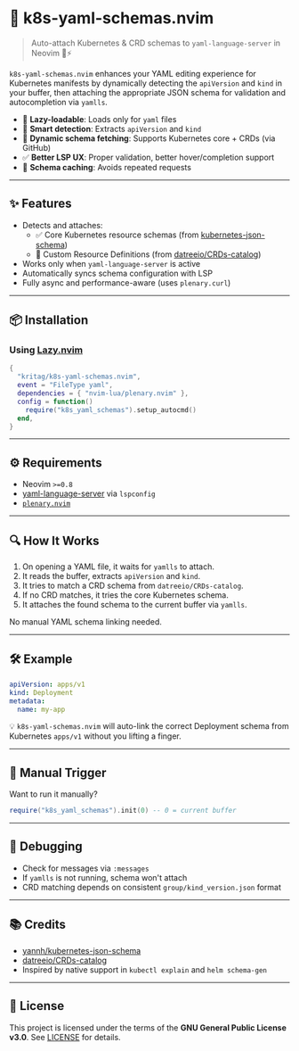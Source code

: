 # 🧬 k8s-yaml-schemas.nvim

> Auto-attach Kubernetes & CRD schemas to `yaml-language-server` in Neovim 🧠⚡

`k8s-yaml-schemas.nvim` enhances your YAML editing experience for Kubernetes manifests by dynamically detecting the `apiVersion` and `kind` in your buffer, then attaching the appropriate JSON schema for validation and autocompletion via `yamlls`.

- 🚀 **Lazy-loadable**: Loads only for `yaml` files
- 🔎 **Smart detection**: Extracts `apiVersion` and `kind`
- 🔗 **Dynamic schema fetching**: Supports Kubernetes core + CRDs (via GitHub)
- ✅ **Better LSP UX**: Proper validation, better hover/completion support
- 🧠 **Schema caching**: Avoids repeated requests

---

## ✨ Features

- Detects and attaches:
  - ✅ Core Kubernetes resource schemas (from [kubernetes-json-schema](https://github.com/yannh/kubernetes-json-schema))
  - 🧩 Custom Resource Definitions (from [datreeio/CRDs-catalog](https://github.com/datreeio/CRDs-catalog))
- Works only when `yaml-language-server` is active
- Automatically syncs schema configuration with LSP
- Fully async and performance-aware (uses `plenary.curl`)

---

## 📦 Installation

### Using [Lazy.nvim](https://github.com/folke/lazy.nvim)

```lua
{
  "kritag/k8s-yaml-schemas.nvim",
  event = "FileType yaml",
  dependencies = { "nvim-lua/plenary.nvim" },
  config = function()
    require("k8s_yaml_schemas").setup_autocmd()
  end,
}
```

---

## ⚙️ Requirements

- Neovim `>=0.8`
- [yaml-language-server](https://github.com/redhat-developer/yaml-language-server) via `lspconfig`
- [`plenary.nvim`](https://github.com/nvim-lua/plenary.nvim)

---

## 🔍 How It Works

1. On opening a YAML file, it waits for `yamlls` to attach.
2. It reads the buffer, extracts `apiVersion` and `kind`.
3. It tries to match a CRD schema from `datreeio/CRDs-catalog`.
4. If no CRD matches, it tries the core Kubernetes schema.
5. It attaches the found schema to the current buffer via `yamlls`.

No manual YAML schema linking needed.

---

## 🛠️ Example

```yaml
apiVersion: apps/v1
kind: Deployment
metadata:
  name: my-app
```

💡 `k8s-yaml-schemas.nvim` will auto-link the correct Deployment schema from Kubernetes `apps/v1` without you lifting a finger.

---

## 🤖 Manual Trigger

Want to run it manually?

```lua
require("k8s_yaml_schemas").init(0) -- 0 = current buffer
```

---

## 🧪 Debugging

- Check for messages via `:messages`
- If `yamlls` is not running, schema won't attach
- CRD matching depends on consistent `group/kind_version.json` format

---

## 📚 Credits

- [yannh/kubernetes-json-schema](https://github.com/yannh/kubernetes-json-schema)
- [datreeio/CRDs-catalog](https://github.com/datreeio/CRDs-catalog)
- Inspired by native support in `kubectl explain` and `helm schema-gen`

---

## 📝 License

This project is licensed under the terms of the **GNU General Public License v3.0**.
See [LICENSE](./LICENSE) for details.
